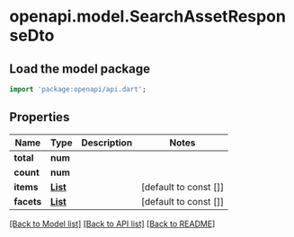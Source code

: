 # openapi.model.SearchAssetResponseDto

## Load the model package
```dart
import 'package:openapi/api.dart';
```

## Properties
Name | Type | Description | Notes
------------ | ------------- | ------------- | -------------
**total** | **num** |  | 
**count** | **num** |  | 
**items** | [**List<AssetResponseDto>**](AssetResponseDto.md) |  | [default to const []]
**facets** | [**List<SearchFacetResponseDto>**](SearchFacetResponseDto.md) |  | [default to const []]

[[Back to Model list]](../README.md#documentation-for-models) [[Back to API list]](../README.md#documentation-for-api-endpoints) [[Back to README]](../README.md)


